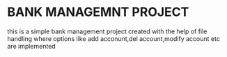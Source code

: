 # BANK MANAGEMNT PROJECT
this is a simple bank management project created with the help 
of file handling where options like add acconunt,del account,modify account
etc are implemented

